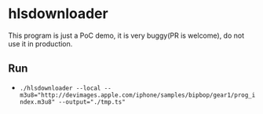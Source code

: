 # hlsdownloader

This program is just a PoC demo, it is very buggy(PR is welcome), do not use it in production.

## Run
* `./hlsdownloader --local --m3u8="http://devimages.apple.com/iphone/samples/bipbop/gear1/prog_index.m3u8" --output="./tmp.ts"`
